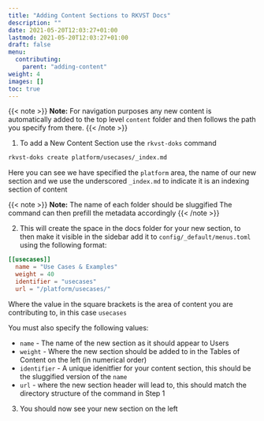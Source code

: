 ```yaml
---
title: "Adding Content Sections to RKVST Docs"
description: ""
date: 2021-05-20T12:03:27+01:00
lastmod: 2021-05-20T12:03:27+01:00
draft: false
menu:
  contributing:
    parent: "adding-content"
weight: 4
images: []
toc: true
---
```


{{< note >}}
**Note:** For navigation purposes any new content is automatically added to the top level `content` folder and then follows the path you specify from there.
{{< /note >}}

1. To add a New Content Section use the `rkvst-doks` command

```bash
rkvst-doks create platform/usecases/_index.md
```
Here you can see we have specified the `platform` area, the name of our new section and we use the underscored `_index.md` to indicate it is an indexing section of content

{{< note >}}
**Note:** The name of each folder should be sluggified 
   The command can then prefill the metadata accordingly
{{< /note >}}

2. This will create the space in the docs folder for your new section, to then make it visible in the sidebar add it to `config/_default/menus.toml` using the following format:

```toml
[[usecases]]
  name = "Use Cases & Examples"
  weight = 40
  identifier = "usecases"
  url = "/platform/usecases/"
```

Where the value in the square brackets is the area of content you are contributing to, in this case `usecases`

You must also specify the following values:

* `name` - The name of the new section as it should appear to Users
* `weight` - Where the new section should be added to in the Tables of Content on the left (in numerical order)
* `identifier` - A unique idenitfier for your content section, this should be the sluggified version of the `name`
* `url` - where the new section header will lead to, this should match the directory structure of the command in Step 1

3. You should now see your new section on the left